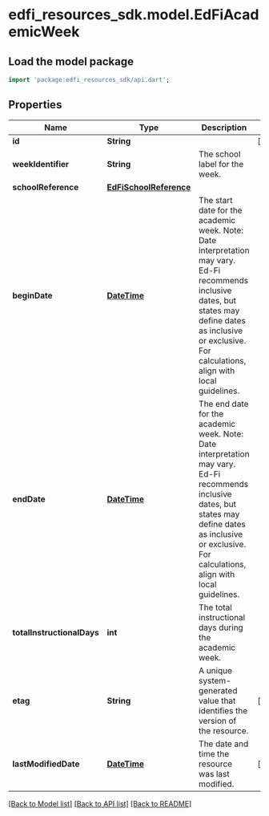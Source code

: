 # edfi_resources_sdk.model.EdFiAcademicWeek

## Load the model package
```dart
import 'package:edfi_resources_sdk/api.dart';
```

## Properties
Name | Type | Description | Notes
------------ | ------------- | ------------- | -------------
**id** | **String** |  | [optional] 
**weekIdentifier** | **String** | The school label for the week. | 
**schoolReference** | [**EdFiSchoolReference**](EdFiSchoolReference.md) |  | 
**beginDate** | [**DateTime**](DateTime.md) | The start date for the academic week.  Note: Date interpretation may vary. Ed-Fi recommends inclusive dates, but states may define dates as inclusive or exclusive. For calculations, align with local guidelines. | 
**endDate** | [**DateTime**](DateTime.md) | The end date for the academic week.  Note: Date interpretation may vary. Ed-Fi recommends inclusive dates, but states may define dates as inclusive or exclusive. For calculations, align with local guidelines. | 
**totalInstructionalDays** | **int** | The total instructional days during the academic week. | 
**etag** | **String** | A unique system-generated value that identifies the version of the resource. | [optional] 
**lastModifiedDate** | [**DateTime**](DateTime.md) | The date and time the resource was last modified. | [optional] 

[[Back to Model list]](../README.md#documentation-for-models) [[Back to API list]](../README.md#documentation-for-api-endpoints) [[Back to README]](../README.md)


